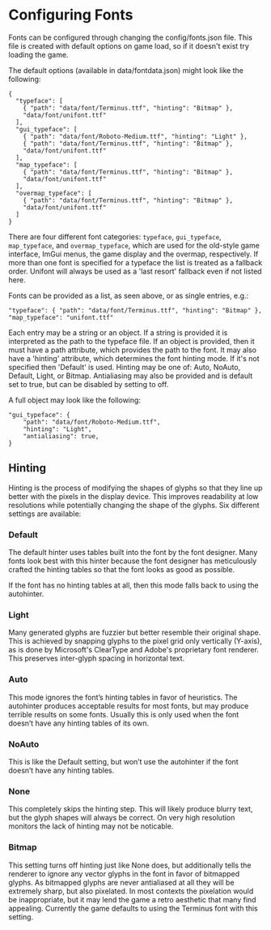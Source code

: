 # Configuring Fonts

Fonts can be configured through changing the config/fonts.json file. This file is created with
default options on game load, so if it doesn't exist try loading the game.

The default options (available in data/fontdata.json) might look like the following:
```jsonc
{
  "typeface": [
    { "path": "data/font/Terminus.ttf", "hinting": "Bitmap" },
    "data/font/unifont.ttf"
  ],
  "gui_typeface": [
    { "path": "data/font/Roboto-Medium.ttf", "hinting": "Light" },
    { "path": "data/font/Terminus.ttf", "hinting": "Bitmap" },
    "data/font/unifont.ttf"
  ],
  "map_typeface": [
    { "path": "data/font/Terminus.ttf", "hinting": "Bitmap" },
    "data/font/unifont.ttf"
  ],
  "overmap_typeface": [
    { "path": "data/font/Terminus.ttf", "hinting": "Bitmap" },
    "data/font/unifont.ttf"
  ]
}
```

There are four different font categories: `typeface`, `gui_typeface`, `map_typeface`, and `overmap_typeface`,
which are used for the old-style game interface, ImGui menus, the game display and the overmap, respectively.
If more than one font is specified for a typeface the list is treated as a fallback order. Unifont will always
be used as a 'last resort' fallback even if not listed here.

Fonts can be provided as a list, as seen above, or as single entries, e.g.:
```jsonc
"typeface": { "path": "data/font/Terminus.ttf", "hinting": "Bitmap" },
"map_typeface": "unifont.ttf"
```
Each entry may be a string or an object. If a string is provided it is interpreted as the path to the typeface file.
If an object is provided, then it must have a path attribute, which provides the path to the font. It may also have
a 'hinting' attribute, which determines the font hinting mode. If it's not specified then 'Default' is used.
Hinting may be one of: Auto, NoAuto, Default, Light, or Bitmap. Antialiasing may also be provided and is default set
to true, but can be disabled by setting to off.

A full object may look like the following:
```jsonc
"gui_typeface": {
	"path": "data/font/Roboto-Medium.ttf",
	"hinting": "Light",
	"antialiasing": true,
}
```

## Hinting

Hinting is the process of modifying the shapes of glyphs so that
they line up better with the pixels in the display device. This
improves readability at low resolutions while potentially changing the
shape of the glyphs. Six different settings are available:

### Default

The default hinter uses tables built into the font by the font
designer. Many fonts look best with this hinter because the font
designer has meticulously crafted the hinting tables so that the font
looks as good as possible.

If the font has no hinting tables at all, then this mode falls back to
using the autohinter.

### Light

Many generated glyphs are fuzzier but better resemble their original
shape. This is achieved by snapping glyphs to the pixel grid only
vertically (Y-axis), as is done by Microsoft's ClearType and Adobe's
proprietary font renderer. This preserves inter-glyph spacing in
horizontal text.

### Auto

This mode ignores the font’s hinting tables in favor of
heuristics. The autohinter produces acceptable results for most fonts,
but may produce terrible results on some fonts. Usually this is only
used when the font doesn’t have any hinting tables of its own.

### NoAuto

This is like the Default setting, but won’t use the autohinter if the
font doesn’t have any hinting tables.

### None

This completely skips the hinting step. This will likely produce
blurry text, but the glyph shapes will always be correct. On very
high resolution monitors the lack of hinting may not be noticable.

### Bitmap

This setting turns off hinting just like None does, but additionally
tells the renderer to ignore any vector glyphs in the font in favor of
bitmapped glyphs. As bitmapped glyphs are never antialiased at all
they will be extremely sharp, but also pixelated. In most contexts the
pixelation would be inappropriate, but it may lend the game a retro
aesthetic that many find appealing. Currently the game defaults to
using the Terminus font with this setting.
